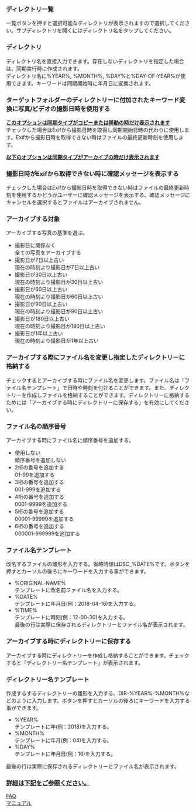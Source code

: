 ### ディレクトリ一覧<br>
一覧ボタンを押すと選択可能なディレクトリが表示されますので選択してください。サブディレクトリを開くにはディレクトリ名をタップしてください。 <br>

### ディレクトリ<br>
ディレクトリ名を直接入力できます。存在しないディレクトリを指定した場合は、同期実行時に作成されます。<br>
ディレクトリ名に%YEAR%, %MONTH%, %DAY%と%DAY-OF-YEAR%が使用できます。キーワードは同期開始時に年月日に変換されます。<br>

### ターゲットフォルダーのディレクトリーに付加されたキーワード変換に写真/ビデオの撮影日時を使用する<br>
**<u>このオプションは同期タイプがコピーまたは移動の時だけ表示されます</u>**<br>
チェックした場合はExifから撮影日時を取得し同期開始日時の代わりに使用します。Exifから撮影日時を取得できない時はファイルの最終更新時刻を使用します。 <br>

**<u>以下のオプションは同期タイプがアーカイブの時だけ表示されます</u>**<br>

### 撮影日時がExifから取得できない時に確認メッセージを表示する<br>
チェックした場合はExifから撮影日時を取得できない時はファイルの最終更新時刻を使用するかどうかユーザーに確認メッセージを表示する。確認メッセージにキャンセルを選択するとファイルはアーカイブされません。 <br>

### アーカイブする対象<br>
アーカイブする写真の基準を選ぶ。<br>

- 撮影日に関係なく<br>
全ての写真をアーカイブする<br>
- 撮影日が7日以上古い<br>
現在の時刻より撮影日が7日以上古い<br>
- 撮影日が30日以上古い<br>
現在の時刻より撮影日が30日以上古い<br>
- 撮影日が60日以上古い<br>
現在の時刻より撮影日が60日以上古い<br>
- 撮影日が90日以上古い<br>
現在の時刻より撮影日が90日以上古い<br>
- 撮影日が180日以上古い<br>
現在の時刻より撮影日が180日以上古い<br>
- 撮影日が1年以上古い<br>
現在の時刻より撮影日が1年以上古い <br>

### アーカイブする際にファイル名を変更し指定したディレクトリーに格納する<br>
チェックするとアーカイブする時にファイル名を変更します。ファイル名は「ファイル名テンプレート」で日時や時刻を付けることができます。また、ディレクトリーを作成しファイルを格納することができます。ディレクトリーに格納するためには「アーカイブする時にディレクトリーに保存する」を有効にしてください。 <br>

### ファイル名の順序番号<br>
アーカイブする時にファイル名に順序番号を追加する。<br>

- 使用しない<br>
順序番号を追加しない<br>
- 2桁の番号を追加する<br>
01-99を追加する<br>
- 3桁の番号を追加する<br>
001-999を追加する<br>
- 4桁の番号を追加する<br>
0001-9999を追加する<br>
- 5桁の番号を追加する<br>
00001-99999を追加する<br>
- 6桁の番号を追加する<br>
000001-999999を追加する <br>

### ファイル名テンプレート<br>
改名するファイルの雛形を入力する。省略時値はDSC_%DATE%です。ボタンを押すとカーソルの後ろにキーワードを入力する事ができます。<br>

- %ORIGINAL-NAME%<br>
テンプレートに改名前ファイル名を入力する。<br>
- %DATE%<br>
テンプレートに年月日(例：2018-04-16)を入力する。<br>
- %TIME%<br>
テンプレートに時刻(例：12-00-30)を入力する。<br>
最後の行は実際に保存されるディレクトリーとファイル名が表示されます。<br>

### アーカイブする時にディレクトリーに保存する<br>
アーカイブする時にディレクトリーを作成し格納することができます。チェックすると「ディレクトリー名テンプレート」が表示されます。<br>

### ディレクトリー名テンプレート<br>
作成するするディレクトリーの雛形を入力する。DIR-%YEAR%-%MONTH%などのように入力します。ボタンを押すとカーソルの後ろにキーワードを入力する事ができます。<br>

- %YEAR%<br>
テンプレートに年(例：2018)を入力する。<br>
- %MONTH%<br>
テンプレートに年月(例：04)を入力する。<br>
- %DAY%<br>
テンプレートに年月日(例：16)を入力する。<br>

最後の行は実際に保存されるディレクトリーとファイル名が表示されます。<br>

### <u>詳細は下記をご参照ください。</u><br>
[FAQ](https://sentaroh.github.io/Documents/SMBSync2/SMBSync2_FAQ_JA.htm)<br>
[マニュアル](https://sentaroh.github.io/Documents/SMBSync2/SMBSync2_Desc_JA.htm) <br>
